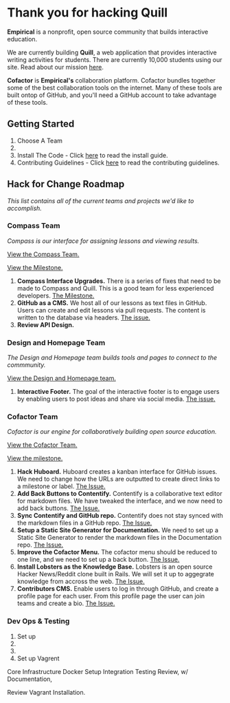 # Thank you for hacking Quill

**Empirical** is a nonprofit, open source community that builds interactive education. 

We are currently building **Quill**, a web application that provides interactive writing activities for students. There are currently 10,000 students using our site. Read about our mission [here](http://www.quill.org/mission). 

**Cofactor** is **Empirical's** collaboration platform. Cofactor bundles together some of the best collaboration tools on the internet. Many of these tools are built ontop of GitHub, and you'll need a GitHub account to take advantage of these tools.



## Getting Started

1. Choose A Team
2. 
3. Install The Code - Click [here](https://github.com/empirical-org/Compass#building) to read the install guide. 
4. Contributing Guidelines - Click [here](https://github.com/empirical-org/Compass/blob/master/CONTRIBUTING.md) to read the contributing guidelines. 

## Hack for Change Roadmap
*This list contains all of the current teams and projects we'd like to accomplish.* 

### Compass Team
*Compass is our interface for assigning lessons and viewing results.*

[View the Compass Team.](http://www.empirical.org/cofactor/teams/compass) 

[View the Milestone.](https://github.com/empirical-org/Compass/issues?milestone=12&page=1&state=open)
1. **Compass Interface Upgrades.** There is a series of fixes that need to be made to Compass and Quill. This is a good team for less experienced developers. [The Milestone.](https://github.com/empirical-org/Compass/issues?milestone=12&page=1&state=open)
2. **GitHub as a CMS.** We host all of our lessons as text files in GitHub. Users can create and edit lessons via pull requests. The content is written to the database via headers. [The issue.](https://github.com/empirical-org/Compass/issues/230)
3. **Review API Design.**


### Design and Homepage Team
*The Design and Homepage team builds tools and pages to connect to the commmunity.*

[View the Design and Homepage team.](http://www.empirical.org/cofactor/teams/design-homepage) 
1. **Interactive Footer.** The goal of the interactive footer is to engage users by enabling users to post ideas and share via social media. [The issue.](https://github.com/empirical-org/Design-Homepage/issues/6)


### Cofactor Team
*Cofactor is our engine for collaboratively building open source education.*

[View the Cofactor Team.](http://www.empirical.org/cofactor/teams/cofactor)

[View the milestone.](https://github.com/empirical-org/Cofactor/issues?milestone=1&state=open)

1. **Hack Huboard.** Huboard creates a kanban interface for GitHub issues. We need to change how the URLs are outputted to create direct links to a milestone or label. [The Issue.](https://github.com/empirical-org/CoFactor/issues/22)
2. **Add Back Buttons to Contentify.** Contentify is a collaborative text editor for markdown files. We have tweaked the interface, and we now need to add back buttons. [The Issue.](https://github.com/empirical-org/CoFactor/issues/19)
3. **Sync Contentify and GitHub repo.** Contentify does not stay synced with the markdown files in a GitHub repo. [The Issue.](https://github.com/empirical-org/CoFactor/issues/23)
3. **Setup a Static Site Generator for Documentation.** We need to set up a Static Site Generator to render the markdown files in the Documentation repo. [The Issue.](https://github.com/empirical-org/CoFactor/issues/24)
4. **Improve the Cofactor Menu.** The cofactor menu should be reduced to one line, and we need to set up a back button. [The Issue.](https://github.com/empirical-org/CoFactor/issues/17) 
5. **Install Lobsters as the Knowledge Base.** Lobsters is an open source Hacker News/Reddit clone built in Rails. We will set it up to aggegrate knowledge from accross the web. [The Issue.](https://github.com/empirical-org/CoFactor/issues/18)
6. **Contributors CMS.** Enable users to log in through GitHub, and create a profile page for each user. From this profile page the user can join teams and create a bio. [The Issue.](https://github.com/empirical-org/CoFactor/issues/25) 

### Dev Ops & Testing

1. Set up 
2. 
3. 
4. Set up Vagrent

Core Infrastructure
Docker Setup
Integration Testing Review, w/ Documentation, 

Review Vagrant Installation.  